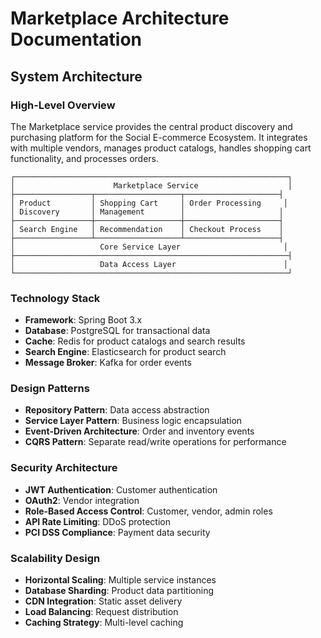 # Marketplace Architecture Documentation

## System Architecture

### High-Level Overview
The Marketplace service provides the central product discovery and purchasing platform for the Social E-commerce Ecosystem. It integrates with multiple vendors, manages product catalogs, handles shopping cart functionality, and processes orders.

```
┌─────────────────────────────────────────────────────────────┐
│                      Marketplace Service                    │
├─────────────────┬───────────────────┬─────────────────────┤
│ Product         │ Shopping Cart     │ Order Processing     │
│ Discovery       │ Management        │                     │
├─────────────────┼───────────────────┼─────────────────────┤
│ Search Engine   │ Recommendation    │ Checkout Process    │
├─────────────────┴───────────────────┴─────────────────────┤
│                   Core Service Layer                       │
├─────────────────────────────────────────────────────────────┤
│                   Data Access Layer                        │
└─────────────────────────────────────────────────────────────┘
```

### Technology Stack
- **Framework**: Spring Boot 3.x
- **Database**: PostgreSQL for transactional data
- **Cache**: Redis for product catalogs and search results
- **Search Engine**: Elasticsearch for product search
- **Message Broker**: Kafka for order events

### Design Patterns
- **Repository Pattern**: Data access abstraction
- **Service Layer Pattern**: Business logic encapsulation
- **Event-Driven Architecture**: Order and inventory events
- **CQRS Pattern**: Separate read/write operations for performance

### Security Architecture
- **JWT Authentication**: Customer authentication
- **OAuth2**: Vendor integration
- **Role-Based Access Control**: Customer, vendor, admin roles
- **API Rate Limiting**: DDoS protection
- **PCI DSS Compliance**: Payment data security

### Scalability Design
- **Horizontal Scaling**: Multiple service instances
- **Database Sharding**: Product data partitioning
- **CDN Integration**: Static asset delivery
- **Load Balancing**: Request distribution
- **Caching Strategy**: Multi-level caching